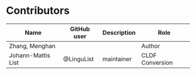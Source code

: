 # Contributors

Name | GitHub user | Description | Role
--- | --- | --- | ---
Zhang, Menghan | | | Author
Johann-Mattis List | @LinguList | maintainer | CLDF Conversion 
 
